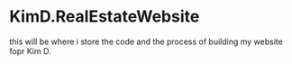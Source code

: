 # KimD.RealEstateWebsite

this will be where i store the code and the process of building my website fopr Kim D. 
